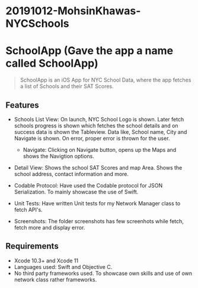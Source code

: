 # 20191012-MohsinKhawas-NYCSchools

# SchoolApp (Gave the app a name called SchoolApp)
> SchoolApp is an iOS App for NYC School Data, where the app fetches a list of Schools and their SAT Scores.

## Features

- Schools List View:
   On launch, NYC School Logo is shown.
   Later fetch schools progress is shown which fetches the school details and on success data is shown the Tableview.
   Data like, School name, City and Navigate is shown.
   On error, proper error is thrown for the user.

  - Navigate:
  Clicking on Navigate button, opens up the Maps and shows the Navigtion options.

- Detail View:
  Shows the school SAT Scores and map Area.
  Shows the school address, contact information and more.

- Codable Protocol:
  Have used the Codable protocol for JSON Serialization. To mainly showcase the use of Swift. 

- Unit Tests:
  Have written Unit tests for my Network Manager class to fetch API's.

- Screenshots:
    The folder screenshots has few screenhots while fetch, fetch more and display error.

## Requirements

- Xcode 10.3+ and Xcode 11
- Languages used:
    Swift and Objective C.
- No third party frameworks used. To showcase own skills and use of own network class rather frameworks.
